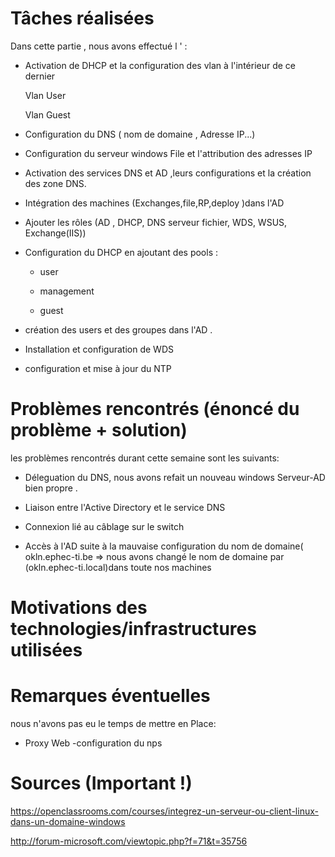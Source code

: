 # Tâches réalisées

 Dans cette partie , nous avons effectué l ' :
 
- Activation de DHCP et la configuration des vlan à l'intérieur de ce dernier 

    Vlan User

    Vlan Guest

-  Configuration  du DNS ( nom de domaine , Adresse IP...) 

- Configuration  du serveur windows File  et l'attribution des adresses IP


- Activation des services DNS et AD ,leurs configurations  et la création des zone DNS.

- Intégration des machines (Exchanges,file,RP,deploy )dans l'AD

- Ajouter  les rôles (AD , DHCP, DNS serveur fichier, WDS, WSUS, Exchange(IIS))

- Configuration du DHCP en ajoutant des pools :
    
    * user
    
    * management
    
    * guest
 
- création des users et des groupes dans l'AD 
.

- Installation et configuration de WDS 
 
- configuration et mise à jour du NTP

# Problèmes rencontrés (énoncé du problème + solution)

les problèmes rencontrés durant cette semaine sont les suivants:

- Déleguation du DNS, nous avons refait un nouveau  windows Serveur-AD  bien propre .

- Liaison entre l'Active Directory  et le service  DNS 

- Connexion lié au câblage sur le switch 
 
- Accès à l'AD suite à la mauvaise configuration du nom de domaine( okln.ephec-ti.be => nous avons changé le nom de domaine  par (okln.ephec-ti.local)dans toute nos machines   


# Motivations des technologies/infrastructures utilisées

# Remarques éventuelles

nous n'avons pas eu le temps de mettre en Place:

 - Proxy Web
 -configuration du nps
 

# Sources (Important !)

https://openclassrooms.com/courses/integrez-un-serveur-ou-client-linux-dans-un-domaine-windows

http://forum-microsoft.com/viewtopic.php?f=71&t=35756

